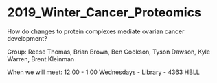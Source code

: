 # 2019_Winter_Cancer_Proteomics
How do changes to protein complexes mediate ovarian cancer development?

Group: Reese Thomas, Brian Brown, Ben Cookson, Tyson Dawson, Kyle Warren, Brent Kleinman

When we will meet: 12:00 - 1:00 Wednesdays - Library - 4363 HBLL
